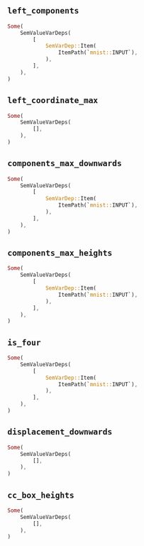 ## `left_components`

```rust
Some(
    SemValueVarDeps(
        [
            SemVarDep::Item(
                ItemPath(`mnist::INPUT`),
            ),
        ],
    ),
)
```

## `left_coordinate_max`

```rust
Some(
    SemValueVarDeps(
        [],
    ),
)
```

## `components_max_downwards`

```rust
Some(
    SemValueVarDeps(
        [
            SemVarDep::Item(
                ItemPath(`mnist::INPUT`),
            ),
        ],
    ),
)
```

## `components_max_heights`

```rust
Some(
    SemValueVarDeps(
        [
            SemVarDep::Item(
                ItemPath(`mnist::INPUT`),
            ),
        ],
    ),
)
```

## `is_four`

```rust
Some(
    SemValueVarDeps(
        [
            SemVarDep::Item(
                ItemPath(`mnist::INPUT`),
            ),
        ],
    ),
)
```

## `displacement_downwards`

```rust
Some(
    SemValueVarDeps(
        [],
    ),
)
```

## `cc_box_heights`

```rust
Some(
    SemValueVarDeps(
        [],
    ),
)
```
